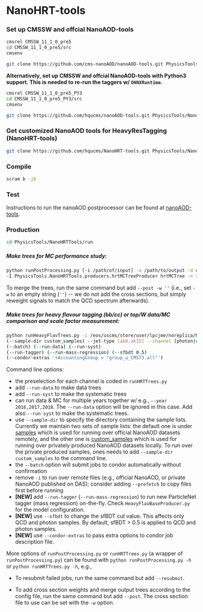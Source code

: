 # NanoHRT-tools

### Set up CMSSW and offcial NanoAOD-tools

```bash
cmsrel CMSSW_11_1_0_pre5
cd CMSSW_11_1_0_pre5/src
cmsenv

git clone https://github.com/cms-nanoAOD/nanoAOD-tools.git PhysicsTools/NanoAODTools
```

**Alternatively, set up CMSSW and offcial NanoAOD-tools with Python3 support. This is needed to re-run the taggers w/ `ONNXRuntime`.**

```bash
cmsrel CMSSW_11_1_0_pre5_PY3
cd CMSSW_11_1_0_pre5_PY3/src
cmsenv

git clone https://github.com/hqucms/nanoAOD-tools.git PhysicsTools/NanoAODTools
```

### Get customized NanoAOD tools for HeavyResTagging (NanoHRT-tools)

```bash
git clone https://github.com/hqucms/NanoHRT-tools.git PhysicsTools/NanoHRTTools -b dev/unify-producer
```

### Compile

```bash
scram b -j8
```

### Test

Instructions to run the nanoAOD postprocessor can be found at [nanoAOD-tools](https://github.com/cms-nanoAOD/nanoAOD-tools#nanoaod-tools). 

### Production

```bash
cd PhysicsTools/NanoHRTTools/run
```

##### Make trees for MC performance study:

```bash
python runPostProcessing.py [-i /path/of/input] -o /path/to/output -d datasets.yaml --friend 
-I PhysicsTools.NanoHRTTools.producers.hrtMCTreeProducer hrtMCTree -n 1
```

To merge the trees, run the same command but add `--post -w ''` (i.e., set `-w` to an empty string (`''`) -- we do not add the cross sections, but simply reweight signals to match the QCD spectrum afterwards).


##### Make trees for heavy flavour tagging (bb/cc) or top/W data/MC comparison and scale factor measurement:

```bash
python runHeavyFlavTrees.py -i /eos/uscms/store/user/lpcjme/noreplica/NanoHRT/path/to/input -o /path/to/output 
(--sample-dir custom_samples) --jet-type [ak8,ak15] --channel [photon|qcd|muon|inclusive] --year [2016|2017|2018] -n 10 
(--batch) (--run-data) (--run-syst)
(--run-tagger) (--run-mass-regression) (--sfbdt 0.5)
(--condor-extras '+AccountingGroup = "group_u_CMST3.all"')
```

Command line options:

  - the preselection for each channel is coded in `runHRTTrees.py`
  - add `--run-data` to make data trees
  - add `--run-syst` to make the systematic trees
  - can run data & MC for multiple years together w/ e.g., `--year 2016,2017,2018`. The `--run-data` option will be ignored in this case. Add also `--run-syst` to make the systematic trees.
  - use `--sample-dir` to specify the directory containing the sample lists. Currently we maintain two sets of sample lists: the default one is under [samples](run/samples) which is used for running over official NanoAOD datasets remotely, and the other one is [custom_samples](run/custom_samples) which is used for running over privately produced NanoAOD datasets locally. To run over the private produced samples, ones needs to add `--sample-dir custom_samples` to the command line.
  - the `--batch` option will submit jobs to condor automatically without confirmation
  - remove `-i` to run over remote files (e.g., official NanoAOD, or private NanoAOD published on DAS); consider adding `--prefetch` to copy files first before running
  - **[NEW]** add `--run-tagger` (`--run-mass-regression`) to run new ParticleNet tagger (mass regression) on-the-fly. Check `HeavyFlavBaseProducer.py` for the model configuration.
  - **[NEW]** use `--sfbdt` to change the sfBDT cut value. This affects only QCD and photon samples. By default, sfBDT > 0.5 is applied to QCD and photon samples.
  - **[NEW]** use `--condor-extras` to pass extra options to condor job description file.
     
More options of `runPostProcessing.py` or `runHRTTrees.py` (a wrapper of `runPostProcessing.py`) can be found with `python runPostProcessing.py -h` or `python runHRTTrees.py -h`, e.g.,

 - To resubmit failed jobs, run the same command but add `--resubmit`.

 - To add cross section weights and merge output trees according to the config file, run the same command but add `--post`. The cross section file to use can be set with the `-w` option. 

